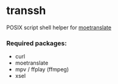 # transsh
POSIX script shell helper for [moetranslate](https://github.com/rlapz/moetranslate)

### Required packages:
* curl
* moetranslate
* mpv / ffplay (ffmpeg)
* xsel
